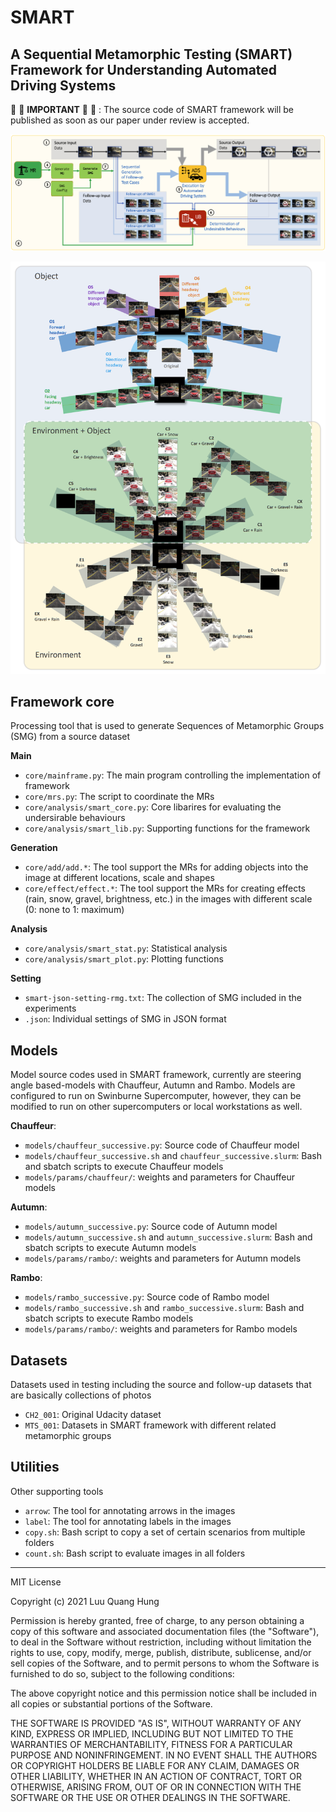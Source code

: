 # SMART

## A Sequential Metamorphic Testing (SMART) Framework for Understanding Automated Driving Systems

🎄 🔔 **IMPORTANT** 🔔 🎄 : The source code of SMART framework will be published as soon as our paper under review is accepted.



![Structure of SMART framework](smart-framework.png)



![SMGs for testing end-to-end systems in SMART framework](smart-smgs.png)

 
## Framework core
Processing tool that is used to generate Sequences of Metamorphic Groups (SMG) from a source dataset

**Main**
+ `core/mainframe.py`: The main program controlling the implementation of framework
+ `core/mrs.py`: The script to coordinate the MRs
+ `core/analysis/smart_core.py`: Core libarires for evaluating the undersirable behaviours
+ `core/analysis/smart_lib.py`: Supporting functions for the framework

**Generation**
+ `core/add/add.*`: The tool support the MRs for adding objects into the image at different locations, scale and shapes
+ `core/effect/effect.*`: The tool support the MRs for creating effects (rain, snow, gravel, brightness, etc.) in the images with different scale (0: none to 1: maximum)

**Analysis**
+ `core/analysis/smart_stat.py`: Statistical analysis
+ `core/analysis/smart_plot.py`: Plotting functions

**Setting**
+ `smart-json-setting-rmg.txt`: The collection of SMG included in the experiments
+ `.json`: Individual settings of SMG in JSON format

## Models
Model source codes used in SMART framework, currently are steering angle based-models with Chauffeur, Autumn and Rambo. Models are configured to run on Swinburne Supercomputer, however, they can be modified to run on other supercomputers or local workstations as well.

**Chauffeur**: 
+ `models/chauffeur_successive.py`: Source code of Chauffeur model
+ `models/chauffeur_successive.sh` and `chauffeur_successive.slurm`: Bash and sbatch scripts to execute Chauffeur models
+ `models/params/chauffeur/`: weights and parameters for Chauffeur models

**Autumn**: 
+ `models/autumn_successive.py`: Source code of Autumn model
+ `models/autumn_successive.sh` and `autumn_successive.slurm`: Bash and sbatch scripts to execute Autumn models
+ `models/params/rambo/`: weights and parameters for Autumn models

**Rambo**: 
+ `models/rambo_successive.py`: Source code of Rambo model
+ `models/rambo_successive.sh` and `rambo_successive.slurm`: Bash and sbatch scripts to execute Rambo models
+ `models/params/rambo/`: weights and parameters for Rambo models

## Datasets
Datasets used in testing including the source and follow-up datasets that are basically collections of photos
+ `CH2_001`: Original Udacity dataset
+ `MTS_001`: Datasets in SMART framework with different related metamorphic groups

## Utilities
Other supporting tools
+ `arrow`: The tool for annotating arrows in the images
+ `label`: The tool for annotating labels in the images
+ `copy.sh`: Bash script to copy a set of certain scenarios from multiple folders
+ `count.sh`: Bash script to evaluate images in all folders




***

MIT License

Copyright (c) 2021 Luu Quang Hung

Permission is hereby granted, free of charge, to any person obtaining a copy of this software and associated documentation files (the "Software"), to deal in the Software without restriction, including without limitation the rights to use, copy, modify, merge, publish, distribute, sublicense, and/or sell copies of the Software, and to permit persons to whom the Software is furnished to do so, subject to the following conditions:

The above copyright notice and this permission notice shall be included in all copies or substantial portions of the Software.

THE SOFTWARE IS PROVIDED "AS IS", WITHOUT WARRANTY OF ANY KIND, EXPRESS OR IMPLIED, INCLUDING BUT NOT LIMITED TO THE WARRANTIES OF MERCHANTABILITY, FITNESS FOR A PARTICULAR PURPOSE AND NONINFRINGEMENT. IN NO EVENT SHALL THE AUTHORS OR COPYRIGHT HOLDERS BE LIABLE FOR ANY CLAIM, DAMAGES OR OTHER LIABILITY, WHETHER IN AN ACTION OF CONTRACT, TORT OR OTHERWISE, ARISING FROM, OUT OF OR IN CONNECTION WITH THE SOFTWARE OR THE USE OR OTHER DEALINGS IN THE SOFTWARE.

